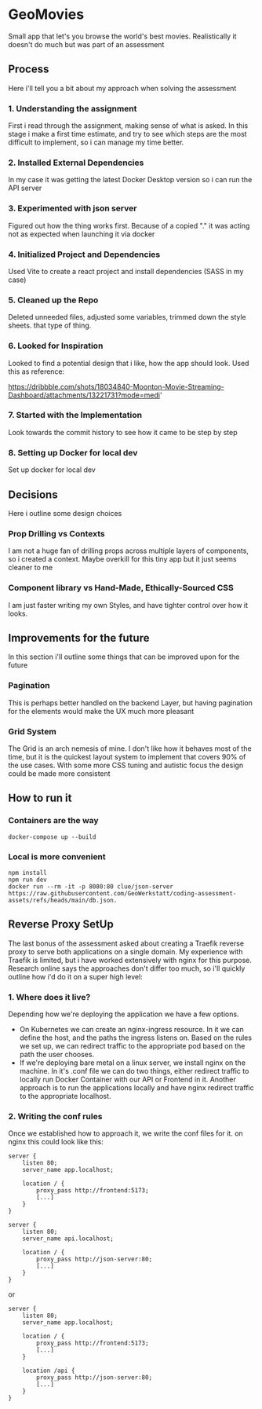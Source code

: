# GeoMovies

Small app that let's you browse the world's best movies. Realistically it doesn't do much but was part of an assessment

## Process
Here i'll tell you a bit about my approach when solving the assessment

### 1. Understanding the assignment
First i read through the assignment, making sense of what is asked. In this stage i make a first time estimate, and try to see which steps are the most difficult  to implement, so i can manage my time better.

### 2. Installed External Dependencies
In my case it was getting the latest Docker Desktop version so i can run the API server

### 3. Experimented with json server
Figured out how the thing works first. Because of a copied "." it was acting not as expected when launching it via docker

### 4. Initialized Project and Dependencies
Used Vite to create a react project and install dependencies (SASS in my case)

### 5. Cleaned up the Repo
Deleted unneeded files, adjusted some variables, trimmed down the style sheets. that type of thing.

### 6. Looked for Inspiration
Looked to find a potential design that i like, how the app should look. Used this as reference:

https://dribbble.com/shots/18034840-Moonton-Movie-Streaming-Dashboard/attachments/13221731?mode=medi'

### 7. Started with the Implementation
Look towards the commit history to see how it came to be step by step

### 8. Setting up Docker for local dev
Set up docker for local dev

## Decisions
Here i outline some design choices

### Prop Drilling vs Contexts
I am not a huge fan of drilling props across multiple layers of components, so i created a context. Maybe overkill for this tiny app but it just seems cleaner to me

### Component library vs Hand-Made, Ethically-Sourced CSS
I am just faster writing my own Styles, and have tighter control over how it looks.

## Improvements for the future
In this section i'll outline some things that can be improved upon for the future

### Pagination
This is perhaps better handled on the backend Layer, but having pagination for the elements would make the UX much more pleasant

### Grid System
The Grid is an arch nemesis of mine. I don't like how it behaves most of the time, but it is the quickest layout system to implement that covers 90% of the use cases. With some more CSS tuning and autistic focus the design could be made more consistent

## How to run it

### Containers are the way
``docker-compose up --build``

### Local is more convenient
```
npm install
npm run dev
docker run --rm -it -p 8080:80 clue/json-server https://raw.githubusercontent.com/GeoWerkstatt/coding-assessment-assets/refs/heads/main/db.json.
```

## Reverse Proxy SetUp

The last bonus of the assessment asked about creating a Traefik reverse proxy to serve both applications on a single domain. My experience with Traefik is limited, but i have worked extensively with nginx for this purpose. Research online says the approaches don't differ too much, so i'll quickly outline how i'd do it on a super high level:

### 1. Where does it live?
Depending how we're deploying the application we have a few options. 

- On Kubernetes we can create an nginx-ingress resource. In it we can define the host, and the paths the ingress listens on. Based on the rules we set up, we can redirect traffic to the appropriate pod based on the path the user chooses.
- If we're deploying bare metal on a linux server, we install nginx on the machine. In it's .conf file we can do two things, either redirect traffic to locally run Docker Container with our API or Frontend in it. Another approach is to run the applications locally and have nginx redirect traffic to the appropriate localhost.

### 2. Writing the conf rules
Once we established how to approach it, we write the conf files for it. on nginx this could look like this:

```
server {
    listen 80;
    server_name app.localhost;

    location / {
        proxy_pass http://frontend:5173;
        [...]
    }
}

server {
    listen 80;
    server_name api.localhost;

    location / {
        proxy_pass http://json-server:80;
        [...]
    }
}
```

or

```
server {
    listen 80;
    server_name app.localhost;

    location / {
        proxy_pass http://frontend:5173;
        [...]
    }

    location /api {
        proxy_pass http://json-server:80;
        [...]
    }
}

```
